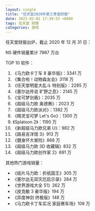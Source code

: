 ```yaml
---
layout: single
title: "任天堂2020年第三季度财报"
date: 2021-02-01 17:39:53 +0800
tags: 任天堂 财报
categories: 游戏
---
```


任天堂财报出炉，截止 2020 年 12 月 31 日：

NS 硬件销量累计 7987 万台

TOP 10 软件：

1. 《马力欧卡丁车 8 豪华版》：3341 万
2. 《集合啦！动物森友会》3118 万
3. 《任天堂明星大乱斗 特别版》：2285 万
4. 《塞尔达传说 旷野之息》：2145 万
5. 《宝可梦剑盾》：2035 万
6. 《超级马力欧 奥德赛》：2023 万
7. 《超级马力欧派对》：1382 万
8. 《精灵宝可梦 Let's Go》：1300 万
9. 《Splatoon 2》：1190 万
10. 《新超级马力欧兄弟 U》：982 万
11. 《路易吉洋馆 3》913 万
12. 《健身环大冒险》868 万
13. 《超级马力欧 3D 收藏辑》832 万
14. 《超级马力欧创作家 2》691 万

其他热门游戏销量：

- 《纸片马力欧：折纸国王》305 万
- 《塞尔达无双灾厄启示录》284 万
- 《世界游戏大全 51》262 万
- 《皮克敏 3 豪华版》194 万
- 《异度神剑 终极版》148 万
- 《马力欧卡丁车实况 家庭赛车场》108 万
